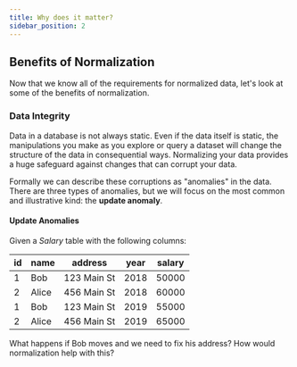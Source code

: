```yaml
---
title: Why does it matter?
sidebar_position: 2
---
```


## Benefits of Normalization

Now that we know all of the requirements for normalized data, let's look at some of the benefits of normalization.

### Data Integrity

Data in a database is not always static. Even if the data itself is static, the manipulations you make as you explore or query a dataset will change the structure of the data in consequential ways. Normalizing your data provides a huge safeguard against changes that can corrupt your data.

Formally we can describe these corruptions as "anomalies" in the data. There are three types of anomalies, but we will focus on the most common and illustrative kind: the **update anomaly**.

#### Update Anomalies

Given a *Salary* table with the following columns:

| id | name | address | year | salary |
|----|------|---------|------|--------|
| 1  | Bob  | 123 Main St | 2018 | 50000 |
| 2  | Alice | 456 Main St | 2018 | 60000 |
| 1  | Bob  | 123 Main St | 2019 | 55000 |
| 2  | Alice | 456 Main St | 2019 | 65000 |

What happens if Bob moves and we need to fix his address? How would normalization help with this?
